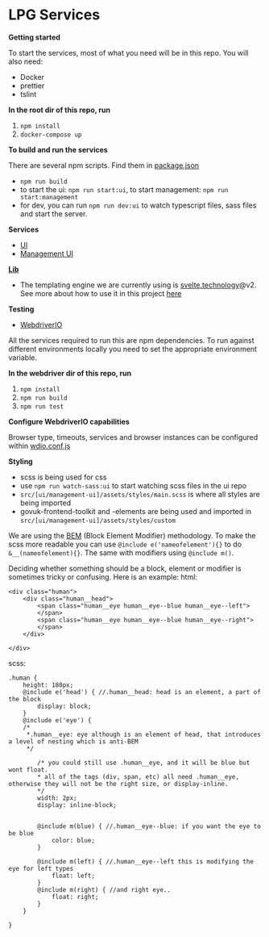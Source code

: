 # LPG Services

**Getting started**

To start the services, most of what you need will be in this repo. You will also need:

* Docker
* prettier
* tslint

**In the root dir of this repo, run**

1. `npm install`
2. `docker-compose up`

**To build and run the services**

There are several npm scripts. Find them in [package.json](package.json)

* `npm run build`
* to start the ui: `npm run start:ui`, to start management: `npm run start:management`
* for dev, you can run `npm run dev:ui` to watch typescript files, sass files and start the server.

**Services**

* [UI](src/ui)
* [Management UI](src/management-ui)

**[Lib](src/lib)**

* The templating engine we are currently using is [svelte.technology](https://svelte.technology)@v2.
  See more about how to use it in this project [here](src/lib/ui/README.md)

**Testing**

* [WebdriverIO](test/webdriver)

All the services required to run this are npm dependencies. To run against different environments locally you need to set the appropriate environment variable.

**In the webdriver dir of this repo, run**

1. `npm install`
2. `npm run build`
3. `npm run test`

**Configure WebdriverIO capabilities**

Browser type, timeouts, services and browser instances can be configured within [wdio.conf.js](test/webdriver/wdio.conf.js)

**Styling**

* scss is being used for css
* use `npm run watch-sass:ui` to start watching scss files in the ui repo
* `src/[ui/management-ui]/assets/styles/main.scss` is where all styles are being imported
* govuk-frontend-toolkit and -elements are being used and imported in `src/[ui/management-ui]/assets/styles/custom`

We are using the [BEM](http://getbem.com/introduction/) (Block Element Modifier) methodology. To make the scss more readable you can use `@include e('nameofelement'){}` to do `&__(nameofelement){}`. The same with modifiers using `@include m()`.

Deciding whether something should be a block, element or modifier is sometimes tricky or confusing. Here is an example:
html:

```
<div class="human">
    <div class="human__head">
        <span class="human__eye human__eye--blue human__eye--left">
        </span>
        <span class="human__eye human__eye--blue human__eye--right">
        </span>
    </div>

</div>
```

scss:

```
.human {
    height: 180px;
    @include e('head') { //.human__head: head is an element, a part of the block
        display: block;
    }
    @include e('eye') {
    /*
     *.human__eye: eye although is an element of head, that introduces a level of nesting which is anti-BEM
     */

        /* you could still use .human__eye, and it will be blue but wont float.
        * all of the tags (div, span, etc) all need .human__eye, otherwise they will not be the right size, or display-inline.  
        */
        width: 2px;
        display: inline-block;


        @include m(blue) { //.human__eye--blue: if you want the eye to be blue
            color: blue;
        }

        @include m(left) { //.human__eye--left this is modifying the eye for left types
            float: left;
        }
        @include m(right) { //and right eye..
            float: right;
        }
    }

}
```
